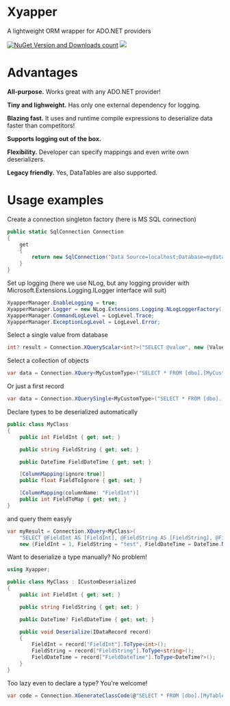 ﻿# Xyapper
A lightweight ORM wrapper for ADO.NET providers

[![NuGet Version and Downloads count](https://buildstats.info/nuget/Xyapper)](https://www.nuget.org/packages/Xyapper)
[![](https://dev.azure.com/drockso/Xyapper/_apis/build/status/drockso.Xyapper)]()

# Advantages
**All-purpose.** Works great with any ADO.NET provider!

**Tiny and lighweight.** Has only one external dependency for logging. 

**Blazing fast.** It uses and runtime compile expressions to deserialize data faster than competitors!

**Supports logging out of the box.**

**Flexibility.** Developer can specify mappings and even write own deserializers.

**Legacy friendly.** Yes, DataTables are also supported.

# Usage examples

Create a connection singleton factory (here is MS SQL connection)
```csharp
public static SqlConnection Connection
{
	get
	{
		return new SqlConnection("Data Source=localhost;Database=mydatabase;User Id=sa;Password=mypassword");
	}
}
```

Set up logging (here we use NLog, but any logging provider with Microsoft.Extensions.Logging.ILogger interface will suit)
```csharp
XyapperManager.EnableLogging = true;
XyapperManager.Logger = new NLog.Extensions.Logging.NLogLoggerFactory().CreateLogger("Xyapper");
XyapperManager.CommandLogLevel = LogLevel.Trace;
XyapperManager.ExceptionLogLevel = LogLevel.Error;
```

Select a single value from database
```csharp
int? result = Connection.XQueryScalar<int?>("SELECT @value", new {Value = 1});
```

Select a collection of objects
```csharp
var data = Connection.XQuery<MyCustomType>("SELECT * FROM [dbo].[MyCustomTypeTable]");
```

Or just a first record
```csharp
var data = Connection.XQuerySingle<MyCustomType>("SELECT * FROM [dbo].[MyCustomTypeTable]");
```

Declare types to be deserialized automatically
```csharp
public class MyClass
{
	public int FieldInt { get; set; }

	public string FieldString { get; set; }

	public DateTime FieldDateTime { get; set; }

	[ColumnMapping(ignore:true)]
	public float FieldToIgnore { get; set; }

	[ColumnMapping(columnName: "FieldInt")]
	public int FieldToMap { get; set; }
}
```
and query them easyly
```csharp
var myResult = Connection.XQuery<MyClass>(
	"SELECT @FieldInt AS [FieldInt], @FieldString AS [FieldString], @FieldDateTime AS [FieldDateTime]",
	new {FieldInt = 1, FieldString = "test", FieldDateTime = DateTime.Now}).ToArray();
```

Want to deserialize a type manually? No problem!
```csharp
using Xyapper;

public class MyClass : ICustomDeserialized
{
	public int FieldInt { get; set; }

	public string FieldString { get; set; }

	public DateTime? FieldDateTime { get; set; }

	public void Deserialize(IDataRecord record)
	{
		FieldInt = record["FieldInt"].ToType<int>();
		FieldString = record["FieldString"].ToType<string>();
		FieldDateTime = record["FieldDateTime"].ToType<DateTime?>();
	}
}
```

Too lazy even to declare a type? You're welcome!
```csharp
var code = Connection.XGenerateClassCode(@"SELECT * FROM [dbo].[MyTable]", null, "MyClass");
```